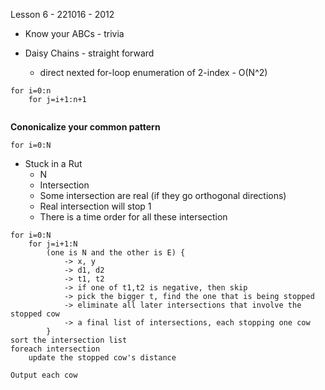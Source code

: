 Lesson 6 - 221016 - 2012

* Know your ABCs - trivia

* Daisy Chains - straight forward
    * direct nexted for-loop enumeration of 2-index - O(N^2)
```
for i=0:n
    for j=i+1:n+1
   
```
**Cononicalize your common pattern**
```
for i=0:N
```

* Stuck in a Rut
   * N
   * Intersection
   * Some intersection are real (if they go orthogonal directions)
   * Real intersection will stop 1
   * There is a time order for all these intersection
```
for i=0:N
    for j=i+1:N
        (one is N and the other is E) {
            -> x, y
            -> d1, d2
            -> t1, t2
            -> if one of t1,t2 is negative, then skip
            -> pick the bigger t, find the one that is being stopped 
            -> eliminate all later intersections that involve the stopped cow
            -> a final list of intersections, each stopping one cow
        }
sort the intersection list
foreach intersection
    update the stopped cow's distance

Output each cow
        
```
